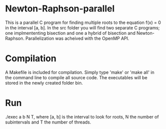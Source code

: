 # Newton-Raphson-parallel
This is a parallel C program for finding multiple roots to the equation f(x) = 0 in the interval [a, b].
In the src folder you will find two separate C programs; one implmententing bisection and one a hybrid
of bisection and Newton-Raphson. Parallelization was acheived with the OpenMP API.

# Compilation
A Makefile is included for compilation. Simply type 'make' or 'make all' in the command line to compile all source code.
The executables will be stored in the newly created folder bin.

# Run
./exec a b N T, where [a, b] is the interval to look for roots, N the number of subintervals and T the number of threads.
